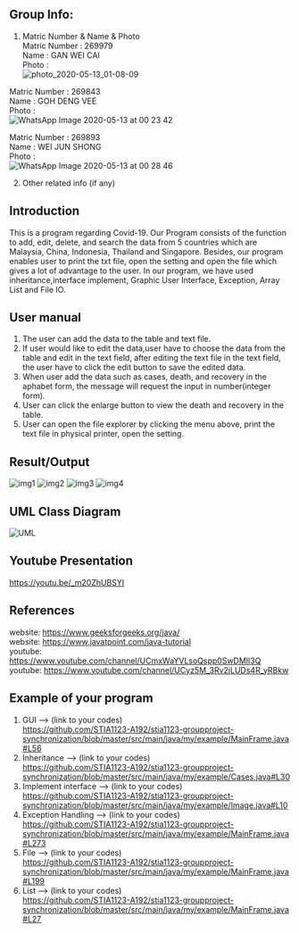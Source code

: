## Group Info:
1. Matric Number & Name & Photo </br>
Matric Number : 269979 </br>
Name          : GAN WEI CAI </br>
Photo         : </br>
![photo_2020-05-13_01-08-09](https://user-images.githubusercontent.com/60889205/81724208-913eeb80-94b6-11ea-927f-72cfefc66eb1.jpg)

Matric Number : 269843 </br>
Name          : GOH DENG VEE </br>
Photo         : </br>
![WhatsApp Image 2020-05-13 at 00 23 42](https://user-images.githubusercontent.com/60889205/81724218-956b0900-94b6-11ea-8893-499a6213312a.jpeg)

Matric Number : 269893 </br>
Name          : WEI JUN SHONG</br>
Photo         : </br>
![WhatsApp Image 2020-05-13 at 00 28 46](https://user-images.githubusercontent.com/60889205/81724674-58ebdd00-94b7-11ea-8abf-34847f4eef5d.jpeg)

2. Other related info (if any)

## Introduction
This is a program regarding Covid-19. Our Program consists of the function to add, edit, delete, and search the data from 5 countries which are Malaysia, China, Indonesia, Thailand and Singapore. Besides, our program enables user to print the txt file, open the setting and open the file which gives a lot of advantage to the user. In our program, we have used inheritance,interface implement, Graphic User Interface, Exception, Array List and File IO.
## User manual
1. The user can add the data to the table and text file.
2. If user would like to edit the data,user have to choose the data from the table and edit in the text field, after editing the text file in the text field, the user have to click the edit button to save the edited data.
3. When user add the data such as cases, death, and recovery in the aphabet form, the message will request the input in number(integer form).
4. User can click the enlarge button to view the death and recovery in the table.
5. User can open the file explorer by clicking the menu above, print the text file in physical printer, open the setting.
## Result/Output
![img1](https://user-images.githubusercontent.com/60889205/87184770-33dee380-c31b-11ea-9af7-aba2031ad36d.PNG)
![img2](https://user-images.githubusercontent.com/60889205/87184772-33dee380-c31b-11ea-8a6e-8c5cf05d0d01.PNG)
![img3](https://user-images.githubusercontent.com/60889205/87184774-34777a00-c31b-11ea-8ea4-1b684050f912.PNG)
![img4](https://user-images.githubusercontent.com/60889205/87184766-30e3f300-c31b-11ea-8ba2-c5d87095812a.PNG)
## UML Class Diagram
![UML](https://user-images.githubusercontent.com/60889205/87183782-5cfe7480-c319-11ea-9618-34ccb1abdf60.PNG)
## Youtube Presentation
https://youtu.be/_m20ZhUBSYI
## References
website: https://www.geeksforgeeks.org/java/ </br>
website: https://www.javatpoint.com/java-tutorial </br>
youtube: https://www.youtube.com/channel/UCmxWaYVLsoQspp0SwDMIl3Q </br>
youtube: https://www.youtube.com/channel/UCyz5M_3Rv2jLUDs4R_yRBkw </br>
## Example of your program
1. GUI --> (link to your codes) </br>
https://github.com/STIA1123-A192/stia1123-groupproject-synchronization/blob/master/src/main/java/my/example/MainFrame.java#L56
2. Inheritance --> (link to your codes) </br>
https://github.com/STIA1123-A192/stia1123-groupproject-synchronization/blob/master/src/main/java/my/example/Cases.java#L30
3. Implement interface --> (link to your codes) </br>
https://github.com/STIA1123-A192/stia1123-groupproject-synchronization/blob/master/src/main/java/my/example/Image.java#L10
4. Exception Handling --> (link to your codes) </br>
https://github.com/STIA1123-A192/stia1123-groupproject-synchronization/blob/master/src/main/java/my/example/MainFrame.java#L273
5. File --> (link to your codes) </br>
https://github.com/STIA1123-A192/stia1123-groupproject-synchronization/blob/master/src/main/java/my/example/MainFrame.java#L199
6. List --> (link to your codes) </br>
https://github.com/STIA1123-A192/stia1123-groupproject-synchronization/blob/master/src/main/java/my/example/MainFrame.java#L27

